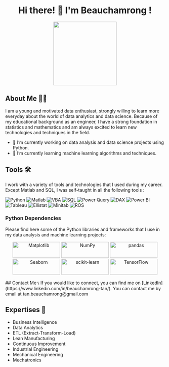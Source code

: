 <div align="center">
    <h1>Hi there! 👋 I'm Beauchamrong ! </h1>
        <img src="https://media.giphy.com/media/F16E5d9WJ89vHtBygr/giphy.gif" width="200" height="200"/>
</div>

## About Me 🧑‍💻
I am a young and motivated data enthusiast, strongly willing to learn more everyday about the world of data analytics and data science. Because of my educational background as an engineer, I have a strong foundation in statistics and mathematics and am always excited to learn new technologies and techniques in the field.

- 🔭 I’m currently working on data analysis and data science projects using Python.
- 🌱 I’m currently learning machine learning algorithms and techniques.


## Tools 🛠️
I work with a variety of tools and technologies that I used during my career. Except Matlab and SQL, I was self-taught in all the following tools : 

![Python](https://img.shields.io/badge/-Python-3776AB?logo=python&logoColor=white)
![Matlab](https://img.shields.io/badge/-Matlab-0076A8?logo=matlab&logoColor=white)
![VBA](https://img.shields.io/badge/-VBA-217346?logo=microsoft-excel&logoColor=white)
![SQL](https://img.shields.io/badge/-SQL-4479A1?logo=mysql&logoColor=white)
![Power Query](https://img.shields.io/badge/-Power%20Query-217346?logo=microsoft-excel&logoColor=white)
![DAX](https://img.shields.io/badge/-DAX-217346?logo=microsoft-excel&logoColor=white)
![Power BI](https://img.shields.io/badge/-Power%20BI-F2C811?logo=power-bi&logoColor=white)
![Tableau](https://img.shields.io/badge/-Tableau-E97627?logo=tableau&logoColor=white)
![Ellistat](https://img.shields.io/badge/-Ellistat-57A6D8?logo=ellistat&logoColor=white)
![Minitab](https://img.shields.io/badge/-Minitab-0076A8?logo=minitab&logoColor=white)
![ROS](https://img.shields.io/badge/ROS-2C3E50?logo=ros&logoColor=white)

### Python Dependencies

Please find here some of the Python libraries and frameworks that I use in my data analysis and machine learning projects:

<p align="center">
    <a href="https://matplotlib.org/"><img src="https://matplotlib.org/_static/logo2_compressed.svg" alt="Matplotlib" width="150" height="50"></a>
    <a href="https://numpy.org/"><img src="https://numpy.org/doc/stable/_static/numpylogo.svg" alt="NumPy" width="150" height="50"></a>
    <a href="https://pandas.pydata.org/"><img src="https://pandas.pydata.org/static/img/pandas.svg" alt="pandas" width="150" height="50"></a>
    <a href="https://seaborn.pydata.org/"><img src="https://seaborn.pydata.org/_static/logo-wide-lightbg.svg" alt="Seaborn" width="150" height="50"></a>
    <a href="https://scikit-learn.org/"><img src="https://scikit-learn.org/stable/_images/scikit-learn-logo-notext.png" alt="scikit-learn" width="150" height="50"></a>
    <a href="https://www.tensorflow.org/"><img src="https://www.tensorflow.org/images/tf_logo_social.png" alt="TensorFlow" width="150" height="50"></a>
</p>
## Contact Me 📞
If you would like to connect, you can find me on [LinkedIn](https://www.linkedin.com/in/beauchamrong-tan/).
You can contact me by email at tan.beauchamrong@gmail.com

## Expertises 🎯
- Business Intelligence 
- Data Analytics
- ETL (Extract-Transform-Load)
- Lean Manufacturing
- Continuous Improvement
- Industrial Engineering
- Mechanical Engineering
- Mechatronics
